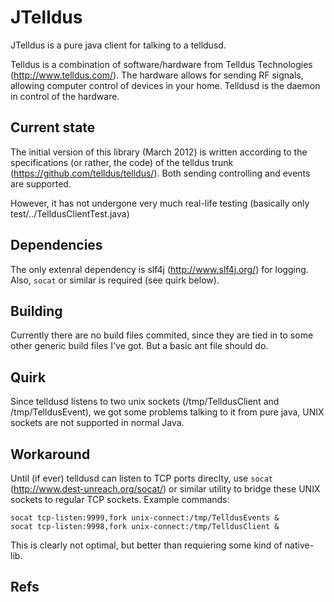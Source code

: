 JTelldus
========

JTelldus is a pure java client for talking to a telldusd.

Telldus is a combination of software/hardware from Telldus Technologies (http://www.telldus.com/).
The hardware allows for sending RF signals, allowing computer control of devices in your home.
Telldusd is the daemon in control of the hardware.

Current state
-------------
The initial version of this library (March 2012) is written according to the specifications (or rather, the code) of the telldus trunk (https://github.com/telldus/telldus/).
Both sending controlling and events are supported.

However, it has not undergone very much real-life testing (basically only test/../TelldusClientTest.java)

Dependencies
------------
The only extenral dependency is slf4j (http://www.slf4j.org/) for logging. Also, `socat` or similar is required (see quirk below).

Building
--------
Currently there are no build files commited, since they are tied in to some other generic build files I've got. But a basic ant file should do.

Quirk
-----
Since telldusd listens to two unix sockets (/tmp/TelldusClient and /tmp/TelldusEvent), we got some problems talking to it from pure java, UNIX sockets are not supported
in normal Java.

Workaround
----------
Until (if ever) telldusd can listen to TCP ports direclty, use `socat` (http://www.dest-unreach.org/socat/) or similar utility to bridge these UNIX sockets to regular TCP sockets.
Example commands:

	socat tcp-listen:9999,fork unix-connect:/tmp/TelldusEvents &
	socat tcp-listen:9998,fork unix-connect:/tmp/TelldusClient &

This is clearly not optimal, but better than requiering some kind of native-lib.

Refs
----



